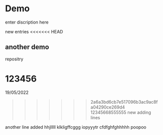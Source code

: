 # Demo

enter discription here 

new entries
<<<<<<< HEAD
## another demo

repositry 

123456
=======

19/05/2022
>>>>>>> 2a6a3bd6cb7e517096b3ac9ac8fa04290ce269d4
>>>>>>> 12345668555555
>>>>>>> new adding lines 
>>>>>>> 
another line added 
hhjlllll
klkligffcggg
iopyyytr
cfdfghfghhhhh
poopoo
